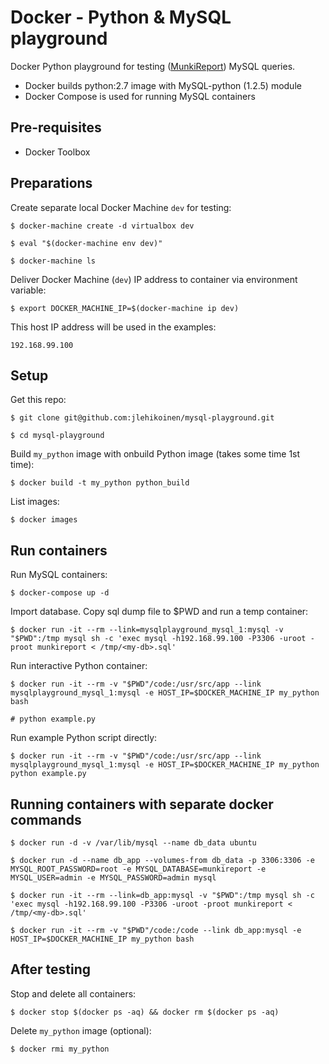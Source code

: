 # Docker - Python & MySQL playground

Docker Python playground for testing ([MunkiReport](https://github.com/munkireport/munkireport-php)) MySQL queries.

- Docker builds python:2.7 image with MySQL-python (1.2.5) module
- Docker Compose is used for running MySQL containers

## Pre-requisites

- Docker Toolbox

## Preparations

Create separate local Docker Machine `dev` for testing:

`$ docker-machine create -d virtualbox dev`

`$ eval "$(docker-machine env dev)"`

`$ docker-machine ls`

Deliver Docker Machine (`dev`) IP address to container via environment variable:

`$ export DOCKER_MACHINE_IP=$(docker-machine ip dev)`

This host IP address will be used in the examples:

```
192.168.99.100
```

## Setup

Get this repo:

`$ git clone git@github.com:jlehikoinen/mysql-playground.git`

`$ cd mysql-playground`

Build `my_python` image with onbuild Python image (takes some time 1st time):

`$ docker build -t my_python python_build`

List images:

`$ docker images`

## Run containers

Run MySQL containers:

`$ docker-compose up -d`

Import database. Copy sql dump file to $PWD and run a temp container:

`$ docker run -it --rm --link=mysqlplayground_mysql_1:mysql -v "$PWD":/tmp mysql sh -c 'exec mysql -h192.168.99.100 -P3306 -uroot -proot munkireport < /tmp/<my-db>.sql'`

Run interactive Python container:

`$ docker run -it --rm -v "$PWD"/code:/usr/src/app --link mysqlplayground_mysql_1:mysql -e HOST_IP=$DOCKER_MACHINE_IP my_python bash`

`# python example.py`

Run example Python script directly:

`$ docker run -it --rm -v "$PWD"/code:/usr/src/app --link mysqlplayground_mysql_1:mysql -e HOST_IP=$DOCKER_MACHINE_IP my_python python example.py`

## Running containers with separate docker commands

`$ docker run -d -v /var/lib/mysql --name db_data ubuntu`

`$ docker run -d --name db_app --volumes-from db_data -p 3306:3306 -e MYSQL_ROOT_PASSWORD=root -e MYSQL_DATABASE=munkireport -e MYSQL_USER=admin -e MYSQL_PASSWORD=admin mysql`

`$ docker run -it --rm --link=db_app:mysql -v "$PWD":/tmp mysql sh -c 'exec mysql -h192.168.99.100 -P3306 -uroot -proot munkireport < /tmp/<my-db>.sql'`

`$ docker run -it --rm -v "$PWD"/code:/code --link db_app:mysql -e HOST_IP=$DOCKER_MACHINE_IP my_python bash`

## After testing

Stop and delete all containers:

`$ docker stop $(docker ps -aq) && docker rm $(docker ps -aq)`

Delete `my_python` image (optional):

`$ docker rmi my_python`
